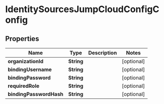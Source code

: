 

# IdentitySourcesJumpCloudConfigConfig

## Properties

Name | Type | Description | Notes
------------ | ------------- | ------------- | -------------
**organizationId** | **String** |  |  [optional]
**bindingUsername** | **String** |  |  [optional]
**bindingPassword** | **String** |  |  [optional]
**requiredRole** | **String** |  |  [optional]
**bindingPasswordHash** | **String** |  |  [optional]



